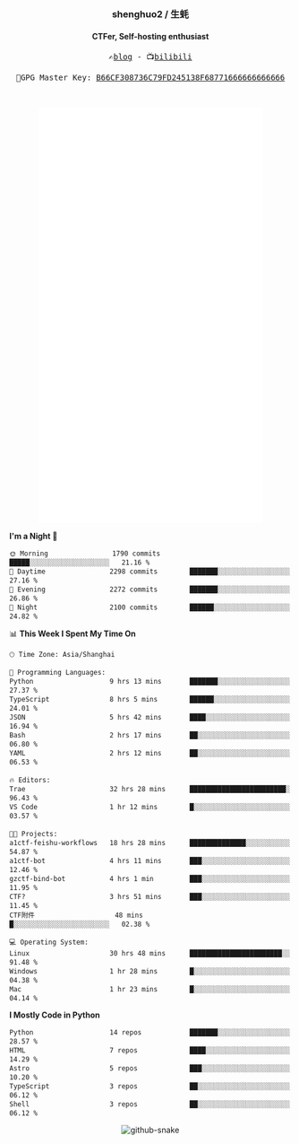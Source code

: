<h3 align="center"> shenghuo2 / 生蚝 </h3>
<h4 align="center" >CTFer, Self-hosting enthusiast</h3>


<p align="center">
  <samp>
    ✍️<a href="https://blog.shenghuo2.top/">blog</a> -
    📺<a href="https://space.bilibili.com/85894935">bilibili</a>
  </samp>
</p>
<p align="center">
  <samp>
     🔐GPG Master Key: <a align="center" href="https://github.com/shenghuo2.gpg">B66CF308736C79FD245138F68771666666666666</a>
  </samp>
</p>
<br>
<p align="center">
  <a href="https://github.com/shenghuo2">
    <img width="400" align="top" src="https://github.com/shenghuo2/shenghuo2/blob/main/metrics.left.svg" />
  </a>
  <a href="https://github.com/shenghuo2">
    <img width="400" align="top" src="https://github.com/shenghuo2/shenghuo2/blob/main/metrics.right.svg" />
  </a>
</p>


<!--START_SECTION:waka-->
**I'm a Night 🦉** 

```text
🌞 Morning                1790 commits        █████░░░░░░░░░░░░░░░░░░░░   21.16 % 
🌆 Daytime                2298 commits        ███████░░░░░░░░░░░░░░░░░░   27.16 % 
🌃 Evening                2272 commits        ███████░░░░░░░░░░░░░░░░░░   26.86 % 
🌙 Night                  2100 commits        ██████░░░░░░░░░░░░░░░░░░░   24.82 % 
```


📊 **This Week I Spent My Time On** 

```text
🕑︎ Time Zone: Asia/Shanghai

💬 Programming Languages: 
Python                   9 hrs 13 mins       ███████░░░░░░░░░░░░░░░░░░   27.37 % 
TypeScript               8 hrs 5 mins        ██████░░░░░░░░░░░░░░░░░░░   24.01 % 
JSON                     5 hrs 42 mins       ████░░░░░░░░░░░░░░░░░░░░░   16.94 % 
Bash                     2 hrs 17 mins       ██░░░░░░░░░░░░░░░░░░░░░░░   06.80 % 
YAML                     2 hrs 12 mins       ██░░░░░░░░░░░░░░░░░░░░░░░   06.53 % 

🔥 Editors: 
Trae                     32 hrs 28 mins      ████████████████████████░   96.43 % 
VS Code                  1 hr 12 mins        █░░░░░░░░░░░░░░░░░░░░░░░░   03.57 % 

🐱‍💻 Projects: 
a1ctf-feishu-workflows   18 hrs 28 mins      ██████████████░░░░░░░░░░░   54.87 % 
a1ctf-bot                4 hrs 11 mins       ███░░░░░░░░░░░░░░░░░░░░░░   12.46 % 
gzctf-bind-bot           4 hrs 1 min         ███░░░░░░░░░░░░░░░░░░░░░░   11.95 % 
CTF?                     3 hrs 51 mins       ███░░░░░░░░░░░░░░░░░░░░░░   11.45 % 
CTF附件                    48 mins             █░░░░░░░░░░░░░░░░░░░░░░░░   02.38 % 

💻 Operating System: 
Linux                    30 hrs 48 mins      ███████████████████████░░   91.48 % 
Windows                  1 hr 28 mins        █░░░░░░░░░░░░░░░░░░░░░░░░   04.38 % 
Mac                      1 hr 23 mins        █░░░░░░░░░░░░░░░░░░░░░░░░   04.14 % 
```

**I Mostly Code in Python** 

```text
Python                   14 repos            ███████░░░░░░░░░░░░░░░░░░   28.57 % 
HTML                     7 repos             ████░░░░░░░░░░░░░░░░░░░░░   14.29 % 
Astro                    5 repos             ███░░░░░░░░░░░░░░░░░░░░░░   10.20 % 
TypeScript               3 repos             ██░░░░░░░░░░░░░░░░░░░░░░░   06.12 % 
Shell                    3 repos             ██░░░░░░░░░░░░░░░░░░░░░░░   06.12 % 
```




<!--END_SECTION:waka-->


<div align="center">
  <picture>
    <source media="(prefers-color-scheme: dark)" srcset="https://gist.githubusercontent.com/shenghuo2/bfce20b14ab0484cef03bae6e60e0b3a/raw/github-snake-dark.svg" />
    <source media="(prefers-color-scheme: light)" srcset="https://gist.githubusercontent.com/shenghuo2/bfce20b14ab0484cef03bae6e60e0b3a/raw/github-snake.svg" />
    <img alt="github-snake" src="https://gist.githubusercontent.com/shenghuo2/bfce20b14ab0484cef03bae6e60e0b3a/raw/github-snake.svg" />
  </picture>
</div>

<!--
**shenghuo2/shenghuo2** is a ✨ _special_ ✨ repository because its `README.md` (this file) appears on your GitHub profile.

Here are some ideas to get you started:

- 🔭 I’m currently working on ...
- 🌱 I’m currently learning ...
- 👯 I’m looking to collaborate on ...
- 🤔 I’m looking for help with ...
- 💬 Ask me about ...
- 📫 How to reach me: ...
- 😄 Pronouns: ...
- ⚡ Fun fact: ...
-->
